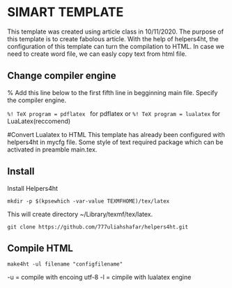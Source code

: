 # SIMART TEMPLATE
This template was created using article class in 10/11/2020. The purpose of this template is to create fabolous article. With the help of helpers4ht, the configuration of this template can turn the compilation to HTML. In case we need to create word file, we can easly copy text from html file.

## Change compiler engine
% Add this line below to the first fifth line in begginning main file. Specify the compiler engine.


`%! TeX program = pdflatex ` for pdflatex
or
`%! TeX program = lualatex` for LuaLatex(reccomend)



#Convert Lualatex to HTML
This template has already been configured with helpers4ht in mycfg file. Some style of text required package which can be activated in preamble main.tex.

## Install
Install Helpers4ht

`mkdir -p $(kpsewhich -var-value TEXMFHOME)/tex/latex`

This will create directory ~/Library/texmf/tex/latex.

`git clone https://github.com/777uliahshafar/helpers4ht.git`


## Compile HTML

`make4ht -ul filename "configfilename"`

-u = compile with encoing utf-8
-l = cimpile with lualatex engine
